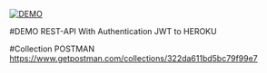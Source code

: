 [![DEMO](https://www.herokucdn.com/deploy/button.svg)](https://my-app-dian.herokuapp.com/)

#DEMO REST-API With Authentication JWT to HEROKU

#Collection POSTMAN https://www.getpostman.com/collections/322da611bd5bc79f99e7
